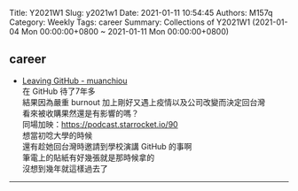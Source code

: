 Title: Y2021W1
Slug: y2021w1
Date: 2021-01-11 10:54:45
Authors: M157q
Category: Weekly
Tags: career
Summary: Collections of Y2021W1 (2021-01-04 Mon 00:00:00+0800 ~ 2021-01-11 Mon 00:00:00+0800)


## career  
- [Leaving GitHub - muanchiou](https://muan.co/2020/10/02/leaving-github/)  
在 GitHub 待了7年多  
結果因為嚴重 burnout 加上剛好又遇上疫情以及公司改變而決定回台灣  
看來被收購果然還是有影響的嗎？  
同場加映：<https://podcast.starrocket.io/90>  
想當初唸大學的時候  
還有趁她回台灣時邀請到學校演講 GitHub 的事啊  
筆電上的貼紙有好幾張就是那時候拿的  
沒想到幾年就這樣過去了  

---


